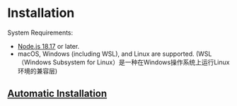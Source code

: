 # Installation

System Requirements:

- [Node.js 18.17](https://nodejs.org/) or later.
- macOS, Windows (including WSL), and Linux are supported. (WSL（Windows Subsystem for Linux）是一种在Windows操作系统上运行Linux环境的兼容层)

## [Automatic Installation](https://nextjs.org/docs/getting-started/installation#automatic-installation)

